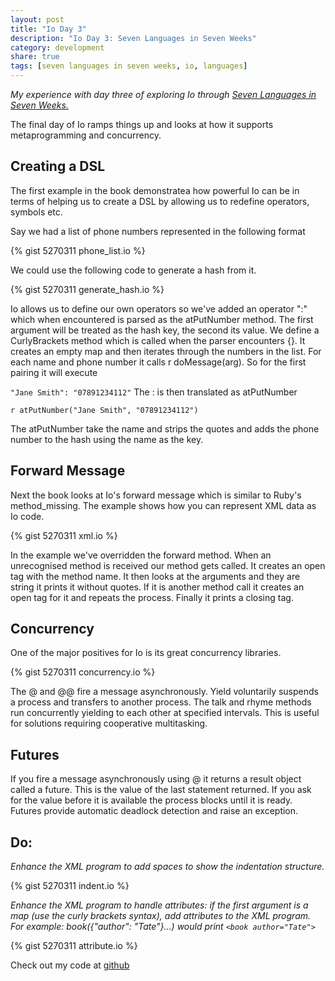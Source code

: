 ```yaml
---
layout: post
title: "Io Day 3"
description: "Io Day 3: Seven Languages in Seven Weeks"
category: development 
share: true
tags: [seven languages in seven weeks, io, languages]
---
```


*My experience with day three of exploring Io through <a href="http://pragprog.com/book/btlang/seven-languages-in-seven-weeks" target="_blank">Seven Languages in Seven Weeks.</a>*

The final day of Io ramps things up and looks at how it supports metaprogramming and concurrency.

## Creating a DSL

The first example in the book demonstratea how powerful Io can be in terms of helping us to create a DSL by allowing us to redefine operators, symbols etc.

Say we had a list of phone numbers represented in the following format

{% gist 5270311 phone_list.io %}

We could use the following code to generate a hash from it.

{% gist 5270311 generate_hash.io %}

Io allows us to define our own operators so we've added an operator ":" which when encountered is parsed as the atPutNumber method. The first argument will be treated as the hash key, the second its value. We define a CurlyBrackets method which is called when the parser encounters {}. It creates an empty map and then iterates through the numbers in the list. For each name and phone number it calls r doMessage(arg). So for the first pairing it will execute 

<code>"Jane Smith": "07891234112"</code>
The : is then translated as atPutNumber

<code>r atPutNumber("Jane Smith", "07891234112")</code>


The atPutNumber take the name and strips the quotes and adds the phone number to the hash using the name as the key. 

## Forward Message

Next the book looks at Io's forward message which is similar to Ruby's method_missing. The example shows how you can represent XML data as Io code.

{% gist 5270311 xml.io %}

In the example we've overridden the forward method. When an unrecognised method is received our method gets called. It creates an open tag with the method name. It then looks at the arguments and they are string it prints it without quotes. If it is another method call it creates an open tag for it and repeats the process. Finally it prints a closing tag. 

## Concurrency

One of the major positives for Io is its great concurrency libraries.

{% gist 5270311 concurrency.io %}

The @ and @@ fire a message asynchronously. Yield voluntarily suspends a process and transfers to another process. The talk and rhyme methods run concurrently yielding to each other at specified intervals. This is useful for solutions requiring cooperative multitasking.

## Futures

If you fire a message asynchronously using @ it returns a result object called a future. This is the value of the last statement returned. If you ask for the value before it is available the process blocks until it is ready. Futures provide automatic deadlock detection and raise an exception.

## Do:

*Enhance the XML program to add spaces to show the indentation structure.*

{% gist 5270311 indent.io %}

*Enhance the XML program to handle attributes: if the first argument is a map (use the curly brackets syntax), add attributes to the XML program. For example: book({"author": "Tate"}...) would print `<book author="Tate">`*

{% gist 5270311 attribute.io %}

Check out my code at <a href="https://github.com/heatherjc07/seven_languages_in_seven_days/tree/master/Io/Day3" target="_blank">github</a>
